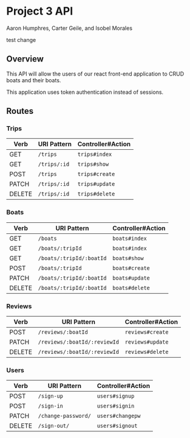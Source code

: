 # Project 3 API

Aaron Humphres, Carter Geile, and Isobel Morales

test change

## Overview

This API will allow the users of our react front-end application to CRUD boats and their boats.

This application uses token authentication instead of sessions.

## Routes

### Trips

| Verb   | URI Pattern   | Controller#Action |
|--------|---------------|-------------------|
| GET    | `/trips`      | `trips#index`     |
| GET    | `/trips/:id`  | `trips#show`      |
| POST   | `/trips`      | `trips#create`    |
| PATCH  | `/trips/:id`  | `trips#update`    |
| DELETE | `/trips/:id`  | `trips#delete`    |

### Boats

| Verb   | URI Pattern                | Controller#Action |
|--------|----------------------------|-------------------|
| GET    | `/boats`                   | `boats#index`     |
| GET    | `/boats/:tripId`           | `boats#index`     |
| GET    | `/boats/:tripId/:boatId`   | `boats#show`      |
| POST   | `/boats/:tripId`           | `boats#create`    |
| PATCH  | `/boats/:tripId/:boatId`   | `boats#update`    |
| DELETE | `/boats/:tripId/:boatId`   | `boats#delete`    |

### Reviews

| Verb   | URI Pattern                   | Controller#Action |
|--------|-------------------------------|-------------------|
| POST   | `/reviews/:boatId`            | `reviews#create`  |
| PATCH  | `/reviews/:boatId/:reviewId`  | `reviews#update`  |
| DELETE | `/reviews/:boatId/:reviewId`  | `reviews#delete`  |

### Users

| Verb   | URI Pattern            | Controller#Action |
|--------|------------------------|-------------------|
| POST   | `/sign-up`             | `users#signup`    |
| POST   | `/sign-in`             | `users#signin`    |
| PATCH  | `/change-password/`    | `users#changepw`  |
| DELETE | `/sign-out/`           | `users#signout`   |
